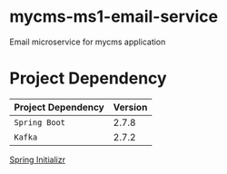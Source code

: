 # mycms-ms1-email-service
Email microservice for mycms application

<h1>Project Dependency</h1>

| Project Dependency | Version |
|--------------------|---------|
| `Spring Boot`      | 2.7.8   |
| `Kafka`            | 2.7.2   |

[Spring Initializr](https://start.spring.io/#!type=maven-project&language=java&platformVersion=3.0.2&packaging=jar&jvmVersion=11&groupId=com&artifactId=mycms-ms1-email-service&name=mycms-ms1-email-service&description=Email%20service%20for%20mycms%20project&packageName=com.mycms-ms1-email-service&dependencies=kafka,mail,lombok)